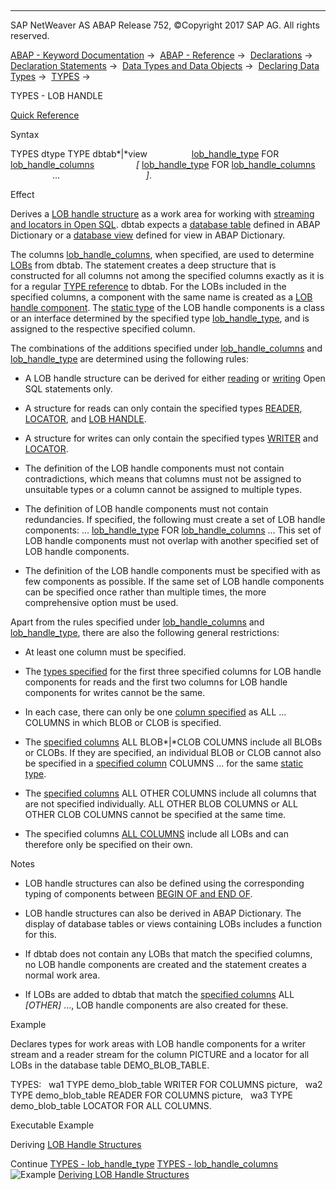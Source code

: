   

* * *

SAP NetWeaver AS ABAP Release 752, ©Copyright 2017 SAP AG. All rights reserved.

[ABAP - Keyword Documentation](https://help.sap.com/doc/abapdocu_752_index_htm/7.52/en-US/abenabap.htm) →  [ABAP - Reference](https://help.sap.com/doc/abapdocu_752_index_htm/7.52/en-US/abenabap_reference.htm) →  [Declarations](https://help.sap.com/doc/abapdocu_752_index_htm/7.52/en-US/abendeclarations.htm) →  [Declaration Statements](https://help.sap.com/doc/abapdocu_752_index_htm/7.52/en-US/abenabap_declarations.htm) →  [Data Types and Data Objects](https://help.sap.com/doc/abapdocu_752_index_htm/7.52/en-US/abentypes_and_objects.htm) →  [Declaring Data Types](https://help.sap.com/doc/abapdocu_752_index_htm/7.52/en-US/abentypes_statements.htm) →  [TYPES](https://help.sap.com/doc/abapdocu_752_index_htm/7.52/en-US/abaptypes.htm) → 

TYPES - LOB HANDLE

[Quick Reference](https://help.sap.com/doc/abapdocu_752_index_htm/7.52/en-US/abaptypes_shortref.htm)

Syntax

TYPES dtype TYPE dbtab*|*view
                 [lob\_handle\_type](https://help.sap.com/doc/abapdocu_752_index_htm/7.52/en-US/abaptypes_lob_handle_type.htm) FOR [lob\_handle\_columns](https://help.sap.com/doc/abapdocu_752_index_htm/7.52/en-US/abaptypes_lob_handle_columns.htm)
                *\[* [lob\_handle\_type](https://help.sap.com/doc/abapdocu_752_index_htm/7.52/en-US/abaptypes_lob_handle_type.htm) FOR [lob\_handle\_columns](https://help.sap.com/doc/abapdocu_752_index_htm/7.52/en-US/abaptypes_lob_handle_columns.htm)
                 ...                                   *\]*.

Effect

Derives a [LOB handle structure](https://help.sap.com/doc/abapdocu_752_index_htm/7.52/en-US/abenlob_handle_structure_glosry.htm "Glossary Entry") as a work area for working with [streaming and locators in Open SQL](https://help.sap.com/doc/abapdocu_752_index_htm/7.52/en-US/abenstreams_locators.htm). dbtab expects a [database table](https://help.sap.com/doc/abapdocu_752_index_htm/7.52/en-US/abendatabase_table_glosry.htm "Glossary Entry") defined in ABAP Dictionary or a [database view](https://help.sap.com/doc/abapdocu_752_index_htm/7.52/en-US/abendatabase_view_glosry.htm "Glossary Entry") defined for view in ABAP Dictionary.

The columns [lob\_handle\_columns](https://help.sap.com/doc/abapdocu_752_index_htm/7.52/en-US/abaptypes_lob_handle_columns.htm), when specified, are used to determine [LOBs](https://help.sap.com/doc/abapdocu_752_index_htm/7.52/en-US/abenlob_glosry.htm "Glossary Entry") from dbtab. The statement creates a deep structure that is constructed for all columns not among the specified columns exactly as it is for a regular [TYPE reference](https://help.sap.com/doc/abapdocu_752_index_htm/7.52/en-US/abaptypes_referring.htm) to dbtab. For the LOBs included in the specified columns, a component with the same name is created as a [LOB handle component](https://help.sap.com/doc/abapdocu_752_index_htm/7.52/en-US/abenlob_handle_component_glosry.htm "Glossary Entry"). The [static type](https://help.sap.com/doc/abapdocu_752_index_htm/7.52/en-US/abenstatic_type_glosry.htm "Glossary Entry") of the LOB handle components is a class or an interface determined by the specified type [lob\_handle\_type](https://help.sap.com/doc/abapdocu_752_index_htm/7.52/en-US/abaptypes_lob_handle_type.htm), and is assigned to the respective specified column.

The combinations of the additions specified under [lob\_handle\_columns](https://help.sap.com/doc/abapdocu_752_index_htm/7.52/en-US/abaptypes_lob_handle_columns.htm) and [lob\_handle\_type](https://help.sap.com/doc/abapdocu_752_index_htm/7.52/en-US/abaptypes_lob_handle_type.htm) are determined using the following rules:

-   A LOB handle structure can be derived for either [reading](https://help.sap.com/doc/abapdocu_752_index_htm/7.52/en-US/abenopen_sql_reading.htm) or [writing](https://help.sap.com/doc/abapdocu_752_index_htm/7.52/en-US/abenopen_sql_writing.htm) Open SQL statements only.
    

-   A structure for reads can only contain the specified types [READER](https://help.sap.com/doc/abapdocu_752_index_htm/7.52/en-US/abaptypes_lob_handle_type.htm), [LOCATOR](https://help.sap.com/doc/abapdocu_752_index_htm/7.52/en-US/abaptypes_lob_handle_type.htm), and [LOB HANDLE](https://help.sap.com/doc/abapdocu_752_index_htm/7.52/en-US/abaptypes_lob_handle_type.htm).

-   A structure for writes can only contain the specified types [WRITER](https://help.sap.com/doc/abapdocu_752_index_htm/7.52/en-US/abaptypes_lob_handle_type.htm) and [LOCATOR](https://help.sap.com/doc/abapdocu_752_index_htm/7.52/en-US/abaptypes_lob_handle_type.htm).

-   The definition of the LOB handle components must not contain contradictions, which means that columns must not be assigned to unsuitable types or a column cannot be assigned to multiple types.
    
-   The definition of LOB handle components must not contain redundancies. If specified, the following must create a set of LOB handle components:
    ... [lob\_handle\_type](https://help.sap.com/doc/abapdocu_752_index_htm/7.52/en-US/abaptypes_lob_handle_type.htm) FOR [lob\_handle\_columns](https://help.sap.com/doc/abapdocu_752_index_htm/7.52/en-US/abaptypes_lob_handle_columns.htm) ...
    This set of LOB handle components must not overlap with another specified set of LOB handle components.
    
-   The definition of the LOB handle components must be specified with as few components as possible. If the same set of LOB handle components can be specified once rather than multiple times, the more comprehensive option must be used.
    

Apart from the rules specified under [lob\_handle\_columns](https://help.sap.com/doc/abapdocu_752_index_htm/7.52/en-US/abaptypes_lob_handle_columns.htm) and [lob\_handle\_type](https://help.sap.com/doc/abapdocu_752_index_htm/7.52/en-US/abaptypes_lob_handle_type.htm), there are also the following general restrictions:

-   At least one column must be specified.
    
-   The [types specified](https://help.sap.com/doc/abapdocu_752_index_htm/7.52/en-US/abaptypes_lob_handle_type.htm) for the first three specified columns for LOB handle components for reads and the first two columns for LOB handle components for writes cannot be the same.
    
-   In each case, there can only be one [column specified](https://help.sap.com/doc/abapdocu_752_index_htm/7.52/en-US/abaptypes_lob_handle_columns.htm) as ALL ... COLUMNS in which BLOB or CLOB is specified.
    
-   The [specified columns](https://help.sap.com/doc/abapdocu_752_index_htm/7.52/en-US/abaptypes_lob_handle_columns.htm) ALL BLOB*|*CLOB COLUMNS include all BLOBs or CLOBs. If they are specified, an individual BLOB or CLOB cannot also be specified in a [specified column](https://help.sap.com/doc/abapdocu_752_index_htm/7.52/en-US/abaptypes_lob_handle_columns.htm) COLUMNS ... for the same [static type](https://help.sap.com/doc/abapdocu_752_index_htm/7.52/en-US/abaptypes_lob_handle_type.htm).
    
-   The [specified columns](https://help.sap.com/doc/abapdocu_752_index_htm/7.52/en-US/abaptypes_lob_handle_columns.htm) ALL OTHER COLUMNS include all columns that are not specified individually. ALL OTHER BLOB COLUMNS or ALL OTHER CLOB COLUMNS cannot be specified at the same time.
    
-   The specified columns [ALL COLUMNS](https://help.sap.com/doc/abapdocu_752_index_htm/7.52/en-US/abaptypes_lob_handle_columns.htm) include all LOBs and can therefore only be specified on their own.
    

Notes

-   LOB handle structures can also be defined using the corresponding typing of components between [BEGIN OF and END OF](https://help.sap.com/doc/abapdocu_752_index_htm/7.52/en-US/abaptypes_struc.htm).
    
-   LOB handle structures can also be derived in ABAP Dictionary. The display of database tables or views containing LOBs includes a function for this.
    
-   If dbtab does not contain any LOBs that match the specified columns, no LOB handle components are created and the statement creates a normal work area.
    
-   If LOBs are added to dbtab that match the [specified columns](https://help.sap.com/doc/abapdocu_752_index_htm/7.52/en-US/abaptypes_lob_handle_columns.htm) ALL *\[*OTHER*\]* ..., LOB handle components are also created for these.
    

Example

Declares types for work areas with LOB handle components for a writer stream and a reader stream for the column PICTURE and a locator for all LOBs in the database table DEMO\_BLOB\_TABLE.

TYPES:
  wa1 TYPE demo\_blob\_table WRITER FOR COLUMNS picture,
  wa2 TYPE demo\_blob\_table READER FOR COLUMNS picture,
  wa3 TYPE demo\_blob\_table LOCATOR FOR ALL COLUMNS.

Executable Example

Deriving [LOB Handle Structures](https://help.sap.com/doc/abapdocu_752_index_htm/7.52/en-US/abentypes_lob_handle_abexa.htm)

Continue
[TYPES - lob\_handle\_type](https://help.sap.com/doc/abapdocu_752_index_htm/7.52/en-US/abaptypes_lob_handle_type.htm)
[TYPES - lob\_handle\_columns](https://help.sap.com/doc/abapdocu_752_index_htm/7.52/en-US/abaptypes_lob_handle_columns.htm)
![Example](exa.gif "Example") [Deriving LOB Handle Structures](https://help.sap.com/doc/abapdocu_752_index_htm/7.52/en-US/abentypes_lob_handle_abexa.htm)